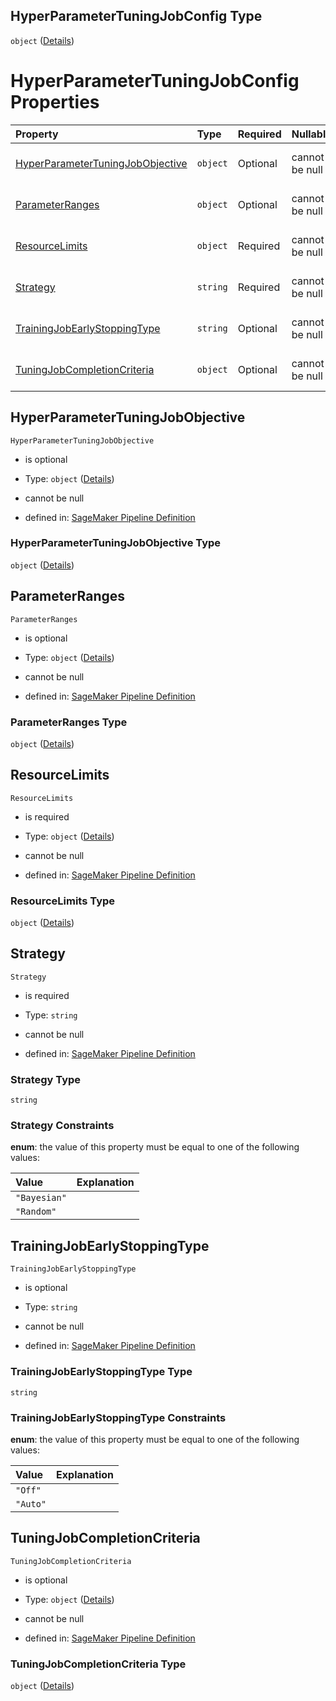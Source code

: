 ## HyperParameterTuningJobConfig Type

`object` ([Details](pipeline-definition-definitions-tuningstep-properties-arguments-properties-hyperparametertuningjobconfig.md))

# HyperParameterTuningJobConfig Properties

| Property                                                              | Type     | Required | Nullable       | Defined by                                                                                                                                                                                                                                                                                                                                                                                                                     |
| :-------------------------------------------------------------------- | :------- | :------- | :------------- | :----------------------------------------------------------------------------------------------------------------------------------------------------------------------------------------------------------------------------------------------------------------------------------------------------------------------------------------------------------------------------------------------------------------------------- |
| [HyperParameterTuningJobObjective](#hyperparametertuningjobobjective) | `object` | Optional | cannot be null | [SageMaker Pipeline Definition](pipeline-definition-definitions-tuningstep-properties-arguments-properties-hyperparametertuningjobconfig-properties-hyperparametertuningjobobjective.md "https://github.com/jerrypeng7773/sagemaker-model-building-pipeline-definition-JSON-schema/schema/#/definitions/TuningStep/properties/Arguments/properties/HyperParameterTuningJobConfig/properties/HyperParameterTuningJobObjective") |
| [ParameterRanges](#parameterranges)                                   | `object` | Optional | cannot be null | [SageMaker Pipeline Definition](pipeline-definition-definitions-parameterranges.md "https://github.com/jerrypeng7773/sagemaker-model-building-pipeline-definition-JSON-schema/schema/#/definitions/TuningStep/properties/Arguments/properties/HyperParameterTuningJobConfig/properties/ParameterRanges")                                                                                                                       |
| [ResourceLimits](#resourcelimits)                                     | `object` | Required | cannot be null | [SageMaker Pipeline Definition](pipeline-definition-definitions-tuningstep-properties-arguments-properties-hyperparametertuningjobconfig-properties-resourcelimits.md "https://github.com/jerrypeng7773/sagemaker-model-building-pipeline-definition-JSON-schema/schema/#/definitions/TuningStep/properties/Arguments/properties/HyperParameterTuningJobConfig/properties/ResourceLimits")                                     |
| [Strategy](#strategy)                                                 | `string` | Required | cannot be null | [SageMaker Pipeline Definition](pipeline-definition-definitions-tuningstep-properties-arguments-properties-hyperparametertuningjobconfig-properties-strategy.md "https://github.com/jerrypeng7773/sagemaker-model-building-pipeline-definition-JSON-schema/schema/#/definitions/TuningStep/properties/Arguments/properties/HyperParameterTuningJobConfig/properties/Strategy")                                                 |
| [TrainingJobEarlyStoppingType](#trainingjobearlystoppingtype)         | `string` | Optional | cannot be null | [SageMaker Pipeline Definition](pipeline-definition-definitions-tuningstep-properties-arguments-properties-hyperparametertuningjobconfig-properties-trainingjobearlystoppingtype.md "https://github.com/jerrypeng7773/sagemaker-model-building-pipeline-definition-JSON-schema/schema/#/definitions/TuningStep/properties/Arguments/properties/HyperParameterTuningJobConfig/properties/TrainingJobEarlyStoppingType")         |
| [TuningJobCompletionCriteria](#tuningjobcompletioncriteria)           | `object` | Optional | cannot be null | [SageMaker Pipeline Definition](pipeline-definition-definitions-tuningstep-properties-arguments-properties-hyperparametertuningjobconfig-properties-tuningjobcompletioncriteria.md "https://github.com/jerrypeng7773/sagemaker-model-building-pipeline-definition-JSON-schema/schema/#/definitions/TuningStep/properties/Arguments/properties/HyperParameterTuningJobConfig/properties/TuningJobCompletionCriteria")           |

## HyperParameterTuningJobObjective



`HyperParameterTuningJobObjective`

*   is optional

*   Type: `object` ([Details](pipeline-definition-definitions-tuningstep-properties-arguments-properties-hyperparametertuningjobconfig-properties-hyperparametertuningjobobjective.md))

*   cannot be null

*   defined in: [SageMaker Pipeline Definition](pipeline-definition-definitions-tuningstep-properties-arguments-properties-hyperparametertuningjobconfig-properties-hyperparametertuningjobobjective.md "https://github.com/jerrypeng7773/sagemaker-model-building-pipeline-definition-JSON-schema/schema/#/definitions/TuningStep/properties/Arguments/properties/HyperParameterTuningJobConfig/properties/HyperParameterTuningJobObjective")

### HyperParameterTuningJobObjective Type

`object` ([Details](pipeline-definition-definitions-tuningstep-properties-arguments-properties-hyperparametertuningjobconfig-properties-hyperparametertuningjobobjective.md))

## ParameterRanges



`ParameterRanges`

*   is optional

*   Type: `object` ([Details](pipeline-definition-definitions-parameterranges.md))

*   cannot be null

*   defined in: [SageMaker Pipeline Definition](pipeline-definition-definitions-parameterranges.md "https://github.com/jerrypeng7773/sagemaker-model-building-pipeline-definition-JSON-schema/schema/#/definitions/TuningStep/properties/Arguments/properties/HyperParameterTuningJobConfig/properties/ParameterRanges")

### ParameterRanges Type

`object` ([Details](pipeline-definition-definitions-parameterranges.md))

## ResourceLimits



`ResourceLimits`

*   is required

*   Type: `object` ([Details](pipeline-definition-definitions-tuningstep-properties-arguments-properties-hyperparametertuningjobconfig-properties-resourcelimits.md))

*   cannot be null

*   defined in: [SageMaker Pipeline Definition](pipeline-definition-definitions-tuningstep-properties-arguments-properties-hyperparametertuningjobconfig-properties-resourcelimits.md "https://github.com/jerrypeng7773/sagemaker-model-building-pipeline-definition-JSON-schema/schema/#/definitions/TuningStep/properties/Arguments/properties/HyperParameterTuningJobConfig/properties/ResourceLimits")

### ResourceLimits Type

`object` ([Details](pipeline-definition-definitions-tuningstep-properties-arguments-properties-hyperparametertuningjobconfig-properties-resourcelimits.md))

## Strategy



`Strategy`

*   is required

*   Type: `string`

*   cannot be null

*   defined in: [SageMaker Pipeline Definition](pipeline-definition-definitions-tuningstep-properties-arguments-properties-hyperparametertuningjobconfig-properties-strategy.md "https://github.com/jerrypeng7773/sagemaker-model-building-pipeline-definition-JSON-schema/schema/#/definitions/TuningStep/properties/Arguments/properties/HyperParameterTuningJobConfig/properties/Strategy")

### Strategy Type

`string`

### Strategy Constraints

**enum**: the value of this property must be equal to one of the following values:

| Value        | Explanation |
| :----------- | :---------- |
| `"Bayesian"` |             |
| `"Random"`   |             |

## TrainingJobEarlyStoppingType



`TrainingJobEarlyStoppingType`

*   is optional

*   Type: `string`

*   cannot be null

*   defined in: [SageMaker Pipeline Definition](pipeline-definition-definitions-tuningstep-properties-arguments-properties-hyperparametertuningjobconfig-properties-trainingjobearlystoppingtype.md "https://github.com/jerrypeng7773/sagemaker-model-building-pipeline-definition-JSON-schema/schema/#/definitions/TuningStep/properties/Arguments/properties/HyperParameterTuningJobConfig/properties/TrainingJobEarlyStoppingType")

### TrainingJobEarlyStoppingType Type

`string`

### TrainingJobEarlyStoppingType Constraints

**enum**: the value of this property must be equal to one of the following values:

| Value    | Explanation |
| :------- | :---------- |
| `"Off"`  |             |
| `"Auto"` |             |

## TuningJobCompletionCriteria



`TuningJobCompletionCriteria`

*   is optional

*   Type: `object` ([Details](pipeline-definition-definitions-tuningstep-properties-arguments-properties-hyperparametertuningjobconfig-properties-tuningjobcompletioncriteria.md))

*   cannot be null

*   defined in: [SageMaker Pipeline Definition](pipeline-definition-definitions-tuningstep-properties-arguments-properties-hyperparametertuningjobconfig-properties-tuningjobcompletioncriteria.md "https://github.com/jerrypeng7773/sagemaker-model-building-pipeline-definition-JSON-schema/schema/#/definitions/TuningStep/properties/Arguments/properties/HyperParameterTuningJobConfig/properties/TuningJobCompletionCriteria")

### TuningJobCompletionCriteria Type

`object` ([Details](pipeline-definition-definitions-tuningstep-properties-arguments-properties-hyperparametertuningjobconfig-properties-tuningjobcompletioncriteria.md))
